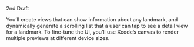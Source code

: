 2nd Draft

You’ll create views that can show information about any landmark, and dynamically generate a scrolling list that a user
can tap to see a detail view for a landmark. To fine-tune the UI, you’ll use Xcode’s canvas to render multiple previews at
different device sizes.
